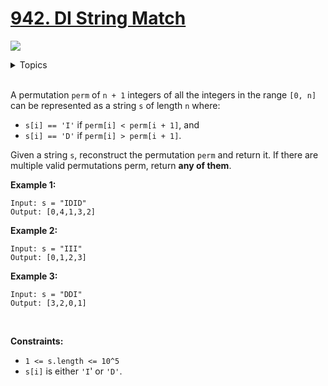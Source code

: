 # [942. DI String Match](https://leetcode.cn/problems/di-string-match/submissions/)

![](https://img.shields.io/badge/Difficulty-Easy-green.svg)

<details>
<summary>Topics</summary>

* [`Array`](https://leetcode.com/tag/array/)
* [`Two Pointers`](https://leetcode.com/tag/two-pointers/)
* [`String`](https://leetcode.com/tag/string/)
* [`Math`](https://leetcode.com/tag/math/)
* [`Greedy`](https://leetcode.com/tag/greedy/)

</details>
<br />

A permutation `perm` of `n + 1` integers of all the integers in the range `[0, n]` can be represented as a string `s` of length `n` where:

 + `s[i] == 'I'` if `perm[i] < perm[i + 1]`, and
 + `s[i] == 'D'` if `perm[i] > perm[i + 1]`.

Given a string `s`, reconstruct the permutation `perm` and return it. If there are multiple valid permutations perm, return **any of them**.

**Example 1:**

    Input: s = "IDID"
    Output: [0,4,1,3,2]

**Example 2:**

    Input: s = "III"
    Output: [0,1,2,3]

**Example 3:**

    Input: s = "DDI"
    Output: [3,2,0,1]
 

**Constraints:**

 + `1 <= s.length <= 10^5`
 + `s[i]` is either `'I`' or `'D'`.
